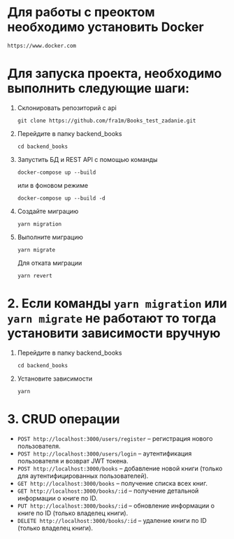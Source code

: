 # Для работы с преоктом необходимо установить Docker

```
https://www.docker.com
```

# Для запуска проекта, необходимо выполнить следующие шаги:

1. Склонировать репозиторий с api
   ```
   git clone https://github.com/fra1m/Books_test_zadanie.git
   ```

2. Перейдите в папку backend_books
   ```
   cd backend_books
   ```

3. Запустить БД и REST API с помощью команды 
   ```
   docker-compose up --build
   ```
   или в фоновом режиме 
   ```
   docker-compose up --build -d
   ```

4. Создайте миграцию
   ```
   yarn migration
   ```

5. Выполните миграцию
   ```
   yarn migrate
   ```

   Для отката миграции
   ```
   yarn revert
   ```

# 2. Если команды `yarn migration` или `yarn migrate` не работают то тогда установити зависимости вручную
1. Перейдите в папку backend_books
   ```
   cd backend_books
   ```
2. Установите зависимости
   ```
   yarn
   ```
# 3. CRUD операции 

- `POST http://localhost:3000/users/register` – регистрация нового пользователя.
- `POST http://localhost:3000/users/login` – аутентификация пользователя и возврат JWT токена.
- `POST http://localhost:3000/books` – добавление новой книги (только для аутентифицированных пользователей).
- `GET http://localhost:3000/books` – получение списка всех книг.
- `GET http://localhost:3000/books/:id` – получение детальной информации о книге по ID.
- `PUT http://localhost:3000/books/:id` – обновление информации о книге по ID (только владелец книги).
- `DELETE http://localhost:3000/books/:id` – удаление книги по ID (только владелец книги).
